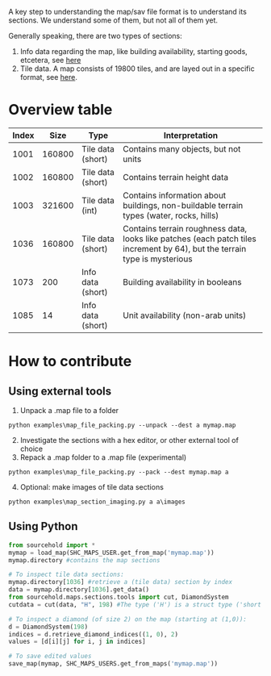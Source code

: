 A key step to understanding the map/sav file format is to understand its sections.
We understand some of them, but not all of them yet.

Generally speaking, there are two types of sections:
1. Info data regarding the map, like building availability, starting goods, etcetera, see [here](https://github.com/sourcehold/sourcehold-maps/blob/master/sourcehold/maps/sections/__init__.py)
2. Tile data. A map consists of 19800 tiles, and are layed out in a specific format, see [here](https://github.com/sourcehold/sourcehold-maps/blob/master/resources/tiles-illustration.pdf).

# Overview table
| Index | Size | Type | Interpretation |
| ------------- | ------------- | --- | --- |
| 1001 | 160800 | Tile data (short) | Contains many objects, but not units |
| 1002 | 160800 | Tile data (short) | Contains terrain height data |
| 1003 | 321600 | Tile data (int) | Contains information about buildings, non-buildable terrain types (water, rocks, hills) |
| 1036 | 160800 | Tile data (short) | Contains terrain roughness data, looks like patches (each patch tiles increment by 64), but the terrain type is mysterious |
| 1073 | 200 | Info data (short) | Building availability in booleans |
| 1085 | 14 | Info data (short) | Unit availability (non-arab units) |

# How to contribute
## Using external tools
1. Unpack a .map file to a folder
```console
python examples\map_file_packing.py --unpack --dest a mymap.map
```
2. Investigate the sections with a hex editor, or other external tool of choice
3. Repack a .map folder to a .map file (experimental)
```console
python examples\map_file_packing.py --pack --dest mymap.map a
```
4. Optional: make images of tile data sections
```console
python examples\map_section_imaging.py a a\images
```
## Using Python
```python
from sourcehold import *
mymap = load_map(SHC_MAPS_USER.get_from_map('mymap.map'))
mymap.directory #contains the map sections

# To inspect tile data sections:
mymap.directory[1036] #retrieve a (tile data) section by index
data = mymap.directory[1036].get_data()
from sourcehold.maps.sections.tools import cut, DiamondSystem
cutdata = cut(data, "H", 198) #The type ('H') is a struct type ('short'), and depends on the size of data.

# To inspect a diamond (of size 2) on the map (starting at (1,0)):
d = DiamondSystem(198)
indices = d.retrieve_diamond_indices((1, 0), 2)
values = [d[i][j] for i, j in indices]

# To save edited values
save_map(mymap, SHC_MAPS_USERS.get_from_maps('mymap.map'))
```